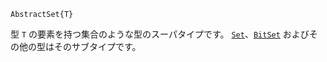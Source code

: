 ```
AbstractSet{T}
```

型 `T` の要素を持つ集合のような型のスーパタイプです。 [`Set`](@ref)、[`BitSet`](@ref) およびその他の型はそのサブタイプです。
